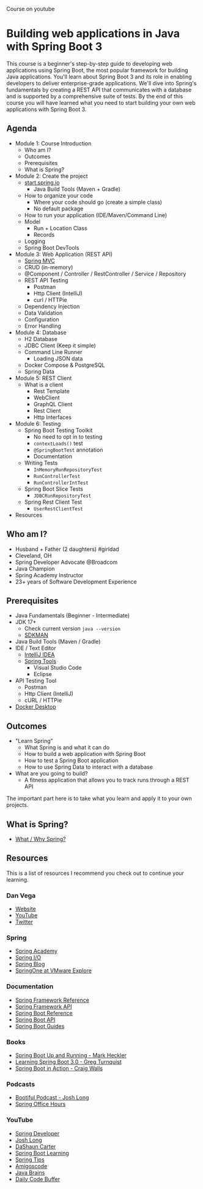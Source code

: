 Course on youtube

# Building web applications in Java with Spring Boot 3

This course is a beginner's step-by-step guide to developing web applications using Spring Boot, the most popular framework for building Java applications. You'll learn about Spring Boot 3 and its role in enabling developers to deliver enterprise-grade applications. We'll dive into Spring's fundamentals by creating a REST API that communicates with a database and is supported by a comprehensive suite of tests. By the end of this course you will have learned what you need to start building your own web applications with Spring Boot 3.

## Agenda

- Module 1: Course Introduction
  - Who am I?
  - Outcomes
  - Prerequisites
  - What is Spring?
- Module 2: Create the project
    - [start.spring.io](http://start.spring.io)
        - Java Build Tools (Maven + Gradle)
    - How to organize your code
        - Where your code should go (create a simple class)
        - No default package
    - How to run your application (IDE/Maven/Command Line)
    - Model
      - Run + Location Class
      - Records
    - Logging
    - Spring Boot DevTools
- Module 3: Web Application (REST API)
    - [Spring MVC](https://docs.spring.io/spring-framework/reference/web.html)
    - CRUD (in-memory)
    - @Component / Controller / RestController / Service / Repository
    - REST API Testing
        - Postman
        - Http Client (IntelliJ)
        - curl / HTTPie
    - Dependency Injection
    - Data Validation
    - Configuration
    - Error Handling
- Module 4: Database
    - H2 Database
    - JDBC Client (Keep it simple)
    - Command Line Runner
      - Loading JSON data
    - Docker Compose & PostgreSQL
    - Spring Data
- Module 5: REST Client
  - What is a client
    - Rest Template
    - WebClient
    - GraphQL Client
    - Rest Client
    - Http Interfaces
- Module 6: Testing
    - Spring Boot Testing Toolkit
      - No need to opt in to testing 
      - `contextLoads()` test
      - `@SpringBootTest` annotation
      - Documentation 
    - Writing Tests
      - `InMemoryRunRepositoryTest`
      - `RunControllerTest`
      - `RunControllerIntTest`
    - Spring Boot Slice Tests
      - `JDBCRunRepositoryTest`
    - Spring Rest Client Test
      - `UserRestClientTest`
- Resources

## Who am I?

- Husband + Father (2 daughters) #girldad 
- Cleveland, OH
- Spring Developer Advocate @Broadcom
- Java Champion
- Spring Academy Instructor
- 23+ years of Software Development Experience

## Prerequisites

- Java Fundamentals (Beginner - Intermediate)
- JDK 17+
  - Check current version `java --version`
  - [SDKMAN](https://sdkman.io/)
- Java Build Tools (Maven / Gradle)
- IDE / Text Editor
  - [IntelliJ IDEA](https://www.jetbrains.com/idea/) 
  - [Spring Tools](https://spring.io/tools)
    - Visual Studio Code
    - Eclipse
- API Testing Tool
  - Postman
  - Http Client (IntelliJ)
  - cURL / HTTPie
- [Docker Desktop](https://www.docker.com/)

## Outcomes

- "Learn Spring"
  - What Spring is and what it can do
  - How to build a web application with Spring Boot
  - How to test a Spring Boot application
  - How to use Spring Data to interact with a database
- What are you going to build? 
  - A fitness application that allows you to track runs through a REST API

The important part here is to take what you learn and apply it to your own projects.

## What is Spring?

- [What / Why Spring?](https://spring.io/)

## Resources

This is a list of resources I recommend you check out to continue your learning.

### Dan Vega
  - [Website](https://www.danvega.dev/)
  - [YouTube](https://www.youtube.com/@danvega)
  - [Twitter](https://twitter.com/therealdanvega)

### Spring
  - [Spring Academy](https://www.youtube.com/c/SpringAcademy)
  - [Spring I/O](https://spring.io/blog)
  - [Spring Blog](https://spring.io/blog)
  - [SpringOne at VMware Explore](https://springone.io/) 

### Documentation

- [Spring Framework Reference](https://docs.spring.io/spring-framework/docs/current/reference/html/)
- [Spring Framework API](https://docs.spring.io/spring-framework/docs/current/javadoc-api/)
- [Spring Boot Reference](https://docs.spring.io/spring-boot/docs/current/reference/html/index.html)
- [Spring Boot API](https://docs.spring.io/spring-boot/docs/current/api/)
- [Spring Boot Guides](https://spring.io/guides)

### Books

- [Spring Boot Up and Running - Mark Heckler](https://amzn.to/3WOSutb)
- [Learning Spring Boot 3.0 - Greg Turnquist](https://amzn.to/3CuCgxc)
- [Spring Boot in Action - Craig Walls](https://amzn.to/3ZcI3kx)

### Podcasts

- [Bootiful Podcast - Josh Long](http://bootifulpodcast.fm/)
- [Spring Office Hours](https://www.springofficehours.io)

### YouTube

- [Spring Developer](https://www.youtube.com/@SpringSourceDev)
- [Josh Long](https://www.youtube.com/@coffeesoftware)
- [DaShaun Carter](https://www.youtube.com/@dashaun)
- [Spring Boot Learning](https://www.youtube.com/@SpringBootLearning)
- [Spring Tips](https://www.youtube.com/playlist?list=PLgGXSWYM2FpPw8rV0tZoMiJYSCiLhPnOc)
- [Amigoscode](https://www.youtube.com/@amigoscode)
- [Java Brains](https://www.youtube.com/c/JavaBrainsChannel)
- [Daily Code Buffer](https://www.youtube.com/@DailyCodeBuffer)
